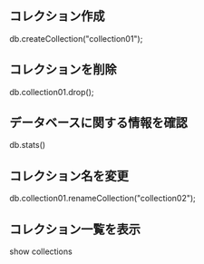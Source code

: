 ## コレクション作成
db.createCollection("collection01");

## コレクションを削除
db.collection01.drop();

## データベースに関する情報を確認
db.stats()

## コレクション名を変更
db.collection01.renameCollection("collection02");

## コレクション一覧を表示
show collections